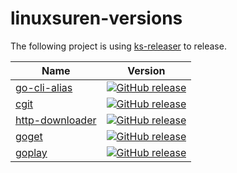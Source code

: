 # linuxsuren-versions

The following project is using [ks-releaser](https://github.com/kubesphere-sigs/ks-releaser) to release.

| Name | Version |
|---|---|
| [go-cli-alias](https://github.com/LinuxSuRen/go-cli-alias) | [![GitHub release](https://img.shields.io/github/release/linuxsuren/go-cli-alias.svg?label=release)](https://github.com/linuxsuren/go-cli-alias/releases/latest) |
| [cgit](https://github.com/LinuxSuRen/cgit) | [![GitHub release](https://img.shields.io/github/release/linuxsuren/cgit.svg?label=release)](https://github.com/linuxsuren/cgit/releases/latest) |
| [http-downloader](https://github.com/LinuxSuRen/http-downloader) | [![GitHub release](https://img.shields.io/github/release/linuxsuren/http-downloader.svg?label=release)](https://github.com/linuxsuren/http-downloader/releases/latest) |
| [goget](https://github.com/LinuxSuRen/goget) | [![GitHub release](https://img.shields.io/github/release/linuxsuren/goget.svg?label=release)](https://github.com/linuxsuren/goget/releases/latest) |
| [goplay](https://github.com/LinuxSuRen/goplay) | [![GitHub release](https://img.shields.io/github/release/linuxsuren/goplay.svg?label=release)](https://github.com/linuxsuren/goplay/releases/latest) |

